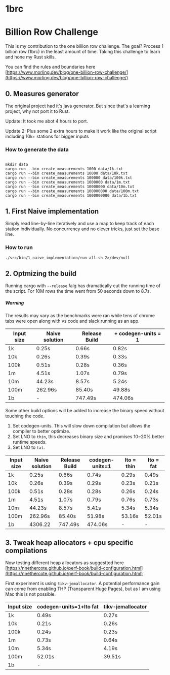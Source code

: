 # 1brc

# Billion Row Challenge

This is my contribution to the one billion row challenge. The goal? Process 1 billion row (1brc) in the least amount of time. Taking this challenge to learn and hone my Rust skills.

You can find the rules and boundaries here [https://www.morling.dev/blog/one-billion-row-challenge/](https://www.morling.dev/blog/one-billion-row-challenge/)

## 0. Measures generator

The original project had it's java generator. But since that's a learning project, why not port it to Rust.

Update: It took me abot 4 hours to port.

Update 2: Plus some 2 extra hours to make it work like the original script including 10k+ stations for bigger inputs

### How to generate the data

```

mkdir data
cargo run --bin create_measurements 1000 data/1k.txt
cargo run --bin create_measurements 10000 data/10k.txt
cargo run --bin create_measurements 100000 data/100k.txt
cargo run --bin create_measurements 1000000 data/1m.txt
cargo run --bin create_measurements 10000000 data/10m.txt
cargo run --bin create_measurements 100000000 data/100m.txt
cargo run --bin create_measurements 1000000000 data/1b.txt
```

## 1. First Naive implementation

Simply read line-by-line iteratively and use a map to keep track of each station individually. No concurrency and no clever tricks, just set the base line. 

### How to run

```
./src/bin/1_naive_implementation/run-all.sh 2>/dev/null
```

## 2. Optmizing the build

Running cargo with `--release` falg has dramatically cut the running time of the script. For 10M rows the time went from 50 seconds down to 8.7s.

##### Warning

The results may vary as the benchmarks were ran while tens of chrome tabs were open along with vs code and slack running as an app.

| Input size | Naive solution | Release Build | + codegen-units = 1 |
|------------|----------------|---------------|---------------------|
| 1k         | 0.25s          | 0.66s         | 0.82s               |
| 10k        | 0.26s          | 0.39s         | 0.33s               |
| 100k       | 0.51s          | 0.28s         | 0.36s               |
| 1m         | 4.51s          | 1.07s         | 0.79s               |
| 10m        | 44.23s         | 8.57s         | 5.24s               |
| 100m       | 262.96s        | 85.40s        | 49.88s              |
| 1b         | -              | 747.49s       | 474.06s             |

Some other build options will be added to increase the binary speed without touching the code.

1. Set codegen-units. This will slow down compilation but allows the compiler to better optimize.
2. Set LNO to `thin`, this decreases binary size and promises 10~20% better runtime speeds.
3. Set LNO to `fat`.

| Input size | Naive solution | Release Build | codegen-units=1 | lto = thin | lto = fat |
|------------|----------------|---------------|-----------------|------------|-----------|
| 1k         | 0.25s          | 0.66s         | 0.74s           | 0.29s      | 0.49s     |
| 10k        | 0.26s          | 0.39s         | 0.29s           | 0.23s      | 0.21s     |
| 100k       | 0.51s          | 0.28s         | 0.28s           | 0.26s      | 0.24s     |
| 1m         | 4.51s          | 1.07s         | 0.79s           | 0.76s      | 0.73s     |
| 10m        | 44.23s         | 8.57s         | 5.41s           | 5.34s      | 5.34s     |
| 100m       | 262.96s        | 85.40s        | 51.98s          | 53.16s     | 52.01s    |
| 1b         | 4306.22        | 747.49s       | 474.06s         | -          | -         |

## 3. Tweak heap allocators + cpu specific compilations

Now testing different heap allocators as suggestted here [https://nnethercote.github.io/perf-book/build-configuration.html](https://nnethercote.github.io/perf-book/build-configuration.html)

First experiment is using `tikv-jemallocator`. A potential performance gain can come from enabling THP (Transparent Huge Pages), but as I am using Mac this is not possible.

| Input size | codegen-units=1+lto fat | tikv-jemallocator | 
|------------|-------------------------|-------------------|
| 1k         | 0.49s                   | 0.27s             |
| 10k        | 0.21s                   | 0.26s             |
| 100k       | 0.24s                   | 0.23s             |
| 1m         | 0.73s                   | 0.64s             |
| 10m        | 5.34s                   | 4.19s             |
| 100m       | 52.01s                  | 39.51s            |
| 1b         | -                       |                   |
